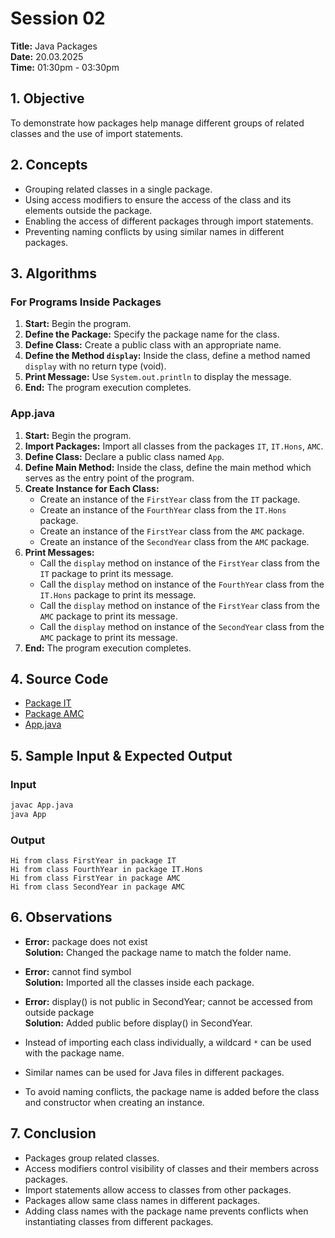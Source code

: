 # Session 02

**Title:** Java Packages  
**Date:** 20.03.2025  
**Time:** 01:30pm - 03:30pm  

## 1. Objective
To demonstrate how packages help manage different groups of related classes and the use of import statements.

## 2. Concepts
- Grouping related classes in a single package.
- Using access modifiers to ensure the access of the class and its elements outside the package.
- Enabling the access of different packages through import statements.
- Preventing naming conflicts by using similar names in different packages.

## 3. Algorithms

### For Programs Inside Packages
1. **Start:** Begin the program.
2. **Define the Package:** Specify the package name for the class.
3. **Define Class:** Create a public class with an appropriate name.
4. **Define the Method `display`:** Inside the class, define a method named `display` with no return type (void).
5. **Print Message:** Use `System.out.println` to display the message.
6. **End:** The program execution completes.

### App.java
1. **Start:** Begin the program.
2. **Import Packages:** Import all classes from the packages `IT`, `IT.Hons`, `AMC`.
3. **Define Class:** Declare a public class named `App`.
4. **Define Main Method:** Inside the class, define the main method which serves as the entry point of the program.
5. **Create Instance for Each Class:**
   - Create an instance of the `FirstYear` class from the `IT` package.
   - Create an instance of the `FourthYear` class from the `IT.Hons` package.
   - Create an instance of the `FirstYear` class from the `AMC` package.
   - Create an instance of the `SecondYear` class from the `AMC` package.
6. **Print Messages:** 
   - Call the `display` method on instance of the `FirstYear` class from the `IT` package to print its message.
   - Call the `display` method on instance of the `FourthYear` class from the `IT.Hons` package to print its message.
   - Call the `display` method on instance of the `FirstYear` class from the `AMC` package to print its message.
   - Call the `display` method on instance of the `SecondYear` class from the `AMC` package to print its message.
7. **End:** The program execution completes.

## 4. Source Code
- [Package IT](https://github.com/choaticvoyager/Object-Oriented-Design-and-Programming---Java/tree/main/S2%20-%2020th%20of%20March%2C%202025/IT)
- [Package AMC](https://github.com/choaticvoyager/Object-Oriented-Design-and-Programming---Java/tree/main/S2%20-%2020th%20of%20March%2C%202025/AMC)
- [App.java](https://github.com/choaticvoyager/Object-Oriented-Design-and-Programming---Java/blob/main/S2%20-%2020th%20of%20March%2C%202025/App.java)

## 5. Sample Input & Expected Output
### Input
```bash
javac App.java
java App
```
### Output
```
Hi from class FirstYear in package IT
Hi from class FourthYear in package IT.Hons
Hi from class FirstYear in package AMC
Hi from class SecondYear in package AMC
```

## 6. Observations
- **Error:** package does not exist  
  **Solution:** Changed the package name to match the folder name.

- **Error:** cannot find symbol  
  **Solution:** Imported all the classes inside each package.

- **Error:** display() is not public in SecondYear; cannot be accessed from outside package  
  **Solution:** Added public before display() in SecondYear.

- Instead of importing each class individually, a wildcard `*` can be used with the package name.

- Similar names can be used for Java files in different packages.

- To avoid naming conflicts, the package name is added before the class and constructor when creating an instance.

## 7. Conclusion
- Packages group related classes.
- Access modifiers control visibility of classes and their members across packages.
- Import statements allow access to classes from other packages.
- Packages allow same class names in different packages.
- Adding class names with the package name prevents conflicts when instantiating classes from different packages.
